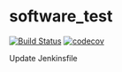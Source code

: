 # software_test
[![Build Status](https://travis-ci.org/helioz11/software-test.svg?branch=master)](https://travis-ci.org/helioz11/software-test)
[![codecov](https://codecov.io/gh/helioz11/software-test/branch/master/graph/badge.svg)](https://codecov.io/gh/helioz11/software-test)

Update Jenkinsfile
